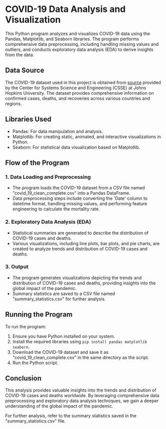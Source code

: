 # COVID-19 Data Analysis and Visualization

This Python program analyzes and visualizes COVID-19 data using the Pandas, Matplotlib, and Seaborn libraries. The program performs comprehensive data preprocessing, including handling missing values and outliers, and conducts exploratory data analysis (EDA) to derive insights from the data. 

## Data Source
The COVID-19 dataset used in this project is obtained from [source](https://github.com/CSSEGISandData/COVID-19) provided by the Center for Systems Science and Engineering (CSSE) at Johns Hopkins University. The dataset provides comprehensive information on confirmed cases, deaths, and recoveries across various countries and regions.

## Libraries Used
- Pandas: For data manipulation and analysis.
- Matplotlib: For creating static, animated, and interactive visualizations in Python.
- Seaborn: For statistical data visualization based on Matplotlib.

## Flow of the Program

### 1. Data Loading and Preprocessing
- The program loads the COVID-19 dataset from a CSV file named "covid_19_clean_complete.csv" into a Pandas DataFrame.
- Data preprocessing steps include converting the 'Date' column to datetime format, handling missing values, and performing feature engineering to calculate the mortality rate.

### 2. Exploratory Data Analysis (EDA)
- Statistical summaries are generated to describe the distribution of COVID-19 cases and deaths.
- Various visualizations, including line plots, bar plots, and pie charts, are created to analyze trends and distribution of COVID-19 cases and deaths.

### 3. Output
- The program generates visualizations depicting the trends and distribution of COVID-19 cases and deaths, providing insights into the global impact of the pandemic.
- Summary statistics are saved to a CSV file named "summary_statistics.csv" for further analysis.

## Running the Program
To run the program:
1. Ensure you have Python installed on your system.
2. Install the required libraries using `pip install pandas matplotlib seaborn`.
3. Download the COVID-19 dataset and save it as "covid_19_clean_complete.csv" in the same directory as the script.
4. Run the Python script.

## Conclusion
This analysis provides valuable insights into the trends and distribution of COVID-19 cases and deaths worldwide. By leveraging comprehensive data preprocessing and exploratory data analysis techniques, we gain a deeper understanding of the global impact of the pandemic.

For further analysis, refer to the summary statistics saved in the "summary_statistics.csv" file.
